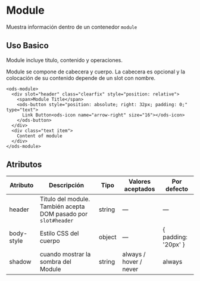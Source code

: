 # Module
Muestra información dentro de un contenedor `module`

## Uso Basico

Module incluye titulo, contenido y operaciones.

Module se compone de cabecera y cuerpo. La cabecera es opcional y la colocación de su  contenido depende de un slot con nombre.

```
<ods-module>
  <div slot="header" class="clearfix" style="position: relative">
    <span>Module Title</span>
    <ods-button style="position: absolute; right: 32px; padding: 0;" type="text">
      Link Button<ods-icon name="arrow-right" size="16"></ods-icon>
    </ods-button>
  </div>
  <div class="text item">
    Content of module
  </div>
</ods-module>
``` 

## Atributos
| Atributo   | Descripción                              | Tipo   | Valores aceptados  | Por defecto         |
| ---------- | ---------------------------------------- | ------ | -----------------  | ------------------- |
| header     | Titulo del module. También acepta DOM pasado por `slot#header` | string  | —                 | —                   |
| body-style | Estilo CSS del cuerpo                    | object | —                  | { padding: '20px' } |
| shadow     | cuando mostrar la sombra del Module | string | always / hover / never | always          |
